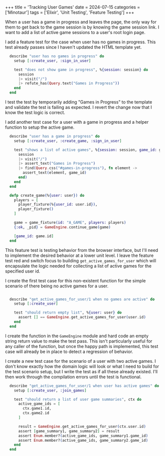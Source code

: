 +++
title = 'Tracking User Games'
date = 2024-07-15
categories = ['Minotaur']
tags = ['Elixir', 'Unit Testing', 'Feature Testing']
+++

When a user has a game in progress and leaves the page, the only way for them to get back to the game session is by knowing the game session link.
I want to add a list of active game sessions to a user's root login page.

I add a feature test for the case when user has no games in progress.
This test already passes since I haven't updated the HTML template yet.
```ex
  describe "user has no games in progress" do
    setup [:create_user, :sign_in_user]

    test "does not show game in progress", %{session: session} do
      session
      |> visit("/")
      |> refute_has(Query.text("Games in Progress"))
    end
  end
```

I test the test by temporarily adding "Games in Progress" to the template and validate the test is failing as expected.
I revert the change now that I know the test logic is correct.

I add another test case for a user with a game in progress and a helper function to setup the active game.
```ex
  describe "user has a game in progress" do
    setup [:create_user, :create_game, :sign_in_user]

    test "shows a list of active games", %{session: session, game_id: game_id} do
      session
      |> visit("/")
      |> assert_text("Games in Progress")
      |> find(Query.css("#games-in-progress"), fn element ->
        assert_text(element, game_id)
      end)
    end
  end

  defp create_game(%{user: user}) do
    players = [
      player_fixture(%{user_id: user.id}),
      player_fixture()
    ]

    game = game_fixture(id: "A_GAME", players: players)
    {:ok, _pid} = GameEngine.continue_game(game)

    [game_id: game.id]
  end
```

This feature test is testing behavior from the browser interface, but I'll need to implement the desired behavior at a lower unit level.
I leave the feature test red and switch focus to building `get_active_games_for_user` which will encapsulate the logic needed for collecting a list of active games for the specified user id.

I create the first test case for this non-existent function for the simple scenario of there being no active games for a user.
```ex

  describe "get_active_games_for_user/1 when no games are active" do
    setup [:create_user]

    test "should return empty list", %{user: user} do
      assert [] == GameEngine.get_active_games_for_user(user.id)
    end
  end
```

I create the function in the `GameEngine` module and hard code an empty string return value to make the test pass.
This isn't particularly useful for any caller of the function, but once the happy path is implemented, this test case will already be in place to detect a regression of behavior.

I create a new test case for the scenario of a user with two active games.
I don't know exactly how the domain logic will look or what I need to build for the test scenario setup, but I write the test as if all these already existed.
I'll then work through the compilation errors until the test is functional.
```ex
  describe "get_active_games_for_user/1 when user has active games" do
    setup [:create_user, :join_games]

    test "should return a list of user game summaries", ctx do
      active_game_ids = [
        ctx.game1.id,
        ctx.game2.id
      ]

      result = GameEngine.get_active_games_for_user(ctx.user.id)
      assert [game_summary1, game_summary2] = result
      assert Enum.member?(active_game_ids, game_summary1.game_id)
      assert Enum.member?(active_game_ids, game_summary2.game_id)
    end
  end
```
